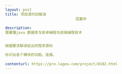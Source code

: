 ```yaml
---                
layout: post       
title: 项目源代码解读
                                招募中
           
description: 
需要懂java 数据库与安卓编程与前端编程技术


根据要求解读给出的程序源码

标识出各个模块的功能。连接。
     
contenturl: https://pro.lagou.com/project/8102.html      
---                 
```

